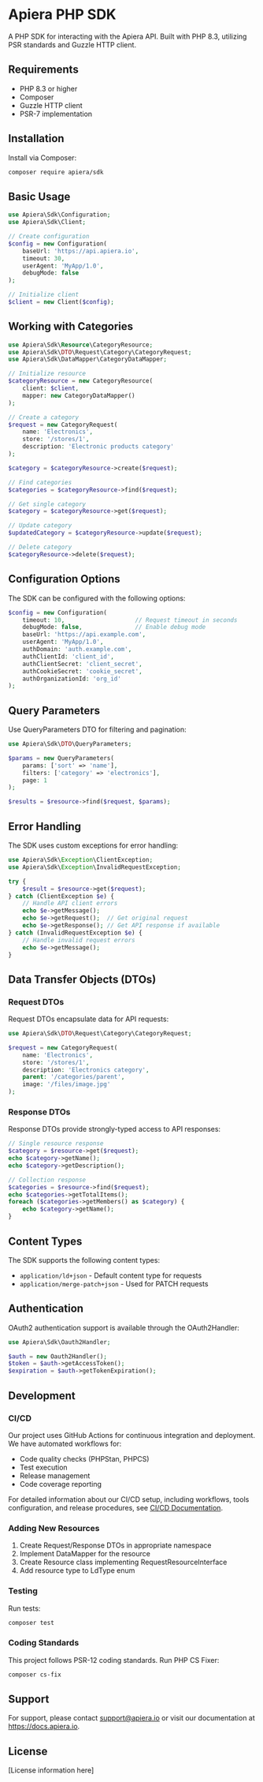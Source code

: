# Apiera PHP SDK

A PHP SDK for interacting with the Apiera API. Built with PHP 8.3, utilizing PSR standards and Guzzle HTTP client.

## Requirements

- PHP 8.3 or higher
- Composer
- Guzzle HTTP client
- PSR-7 implementation

## Installation

Install via Composer:

```bash
composer require apiera/sdk
```

## Basic Usage

```php
use Apiera\Sdk\Configuration;
use Apiera\Sdk\Client;

// Create configuration
$config = new Configuration(
    baseUrl: 'https://api.apiera.io',
    timeout: 30,
    userAgent: 'MyApp/1.0',
    debugMode: false
);

// Initialize client
$client = new Client($config);
```

## Working with Categories

```php
use Apiera\Sdk\Resource\CategoryResource;
use Apiera\Sdk\DTO\Request\Category\CategoryRequest;
use Apiera\Sdk\DataMapper\CategoryDataMapper;

// Initialize resource
$categoryResource = new CategoryResource(
    client: $client,
    mapper: new CategoryDataMapper()
);

// Create a category
$request = new CategoryRequest(
    name: 'Electronics',
    store: '/stores/1',
    description: 'Electronic products category'
);

$category = $categoryResource->create($request);

// Find categories
$categories = $categoryResource->find($request);

// Get single category
$category = $categoryResource->get($request);

// Update category
$updatedCategory = $categoryResource->update($request);

// Delete category
$categoryResource->delete($request);
```

## Configuration Options

The SDK can be configured with the following options:

```php
$config = new Configuration(
    timeout: 10,                    // Request timeout in seconds
    debugMode: false,               // Enable debug mode
    baseUrl: 'https://api.example.com',
    userAgent: 'MyApp/1.0',
    authDomain: 'auth.example.com',
    authClientId: 'client_id',
    authClientSecret: 'client_secret',
    authCookieSecret: 'cookie_secret',
    authOrganizationId: 'org_id'
);
```

## Query Parameters

Use QueryParameters DTO for filtering and pagination:

```php
use Apiera\Sdk\DTO\QueryParameters;

$params = new QueryParameters(
    params: ['sort' => 'name'],
    filters: ['category' => 'electronics'],
    page: 1
);

$results = $resource->find($request, $params);
```

## Error Handling

The SDK uses custom exceptions for error handling:

```php
use Apiera\Sdk\Exception\ClientException;
use Apiera\Sdk\Exception\InvalidRequestException;

try {
    $result = $resource->get($request);
} catch (ClientException $e) {
    // Handle API client errors
    echo $e->getMessage();
    echo $e->getRequest();  // Get original request
    echo $e->getResponse(); // Get API response if available
} catch (InvalidRequestException $e) {
    // Handle invalid request errors
    echo $e->getMessage();
}
```

## Data Transfer Objects (DTOs)

### Request DTOs

Request DTOs encapsulate data for API requests:

```php
use Apiera\Sdk\DTO\Request\Category\CategoryRequest;

$request = new CategoryRequest(
    name: 'Electronics',
    store: '/stores/1',
    description: 'Electronics category',
    parent: '/categories/parent',
    image: '/files/image.jpg'
);
```

### Response DTOs

Response DTOs provide strongly-typed access to API responses:

```php
// Single resource response
$category = $resource->get($request);
echo $category->getName();
echo $category->getDescription();

// Collection response
$categories = $resource->find($request);
echo $categories->getTotalItems();
foreach ($categories->getMembers() as $category) {
    echo $category->getName();
}
```

## Content Types

The SDK supports the following content types:

- `application/ld+json` - Default content type for requests
- `application/merge-patch+json` - Used for PATCH requests

## Authentication

OAuth2 authentication support is available through the OAuth2Handler:

```php
use Apiera\Sdk\Oauth2Handler;

$auth = new Oauth2Handler();
$token = $auth->getAccessToken();
$expiration = $auth->getTokenExpiration();
```

## Development

### CI/CD
Our project uses GitHub Actions for continuous integration and deployment. We have automated workflows for:
- Code quality checks (PHPStan, PHPCS)
- Test execution
- Release management
- Code coverage reporting

For detailed information about our CI/CD setup, including workflows, tools configuration, and release procedures, see [CI/CD Documentation](docs/CI_CD.md).

### Adding New Resources

1. Create Request/Response DTOs in appropriate namespace
2. Implement DataMapper for the resource
3. Create Resource class implementing RequestResourceInterface
4. Add resource type to LdType enum

### Testing

Run tests:

```bash
composer test
```

### Coding Standards

This project follows PSR-12 coding standards. Run PHP CS Fixer:

```bash
composer cs-fix
```

## Support

For support, please contact support@apiera.io or visit our documentation at https://docs.apiera.io.

## License

[License information here]